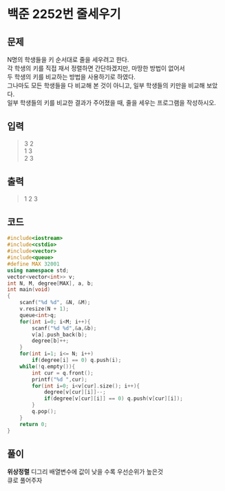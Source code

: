 # 백준 2252번 줄세우기

## 문제
N명의 학생들을 키 순서대로 줄을 세우려고 한다. </br>
각 학생의 키를 직접 재서 정렬하면 간단하겠지만, 마땅한 방법이 없어서 </br>
두 학생의 키를 비교하는 방법을 사용하기로 하였다. </br>
그나마도 모든 학생들을 다 비교해 본 것이 아니고, 일부 학생들의 키만을 비교해 보았다.</br>
일부 학생들의 키를 비교한 결과가 주어졌을 때, 줄을 세우는 프로그램을 작성하시오.</br>

## 입력
> 3 2</br>
1 3</br>
2 3</br>

## 출력
> 1 2 3

## 코드
```c++
#include<iostream>
#include<cstdio>
#include<vector>
#include<queue>
#define MAX 32001
using namespace std;
vector<vector<int>> v;
int N, M, degree[MAX], a, b;
int main(void)
{
    scanf("%d %d", &N, &M);
    v.resize(N + 1);
    queue<int>q;
    for(int i=0; i<M; i++){
        scanf("%d %d",&a,&b);
        v[a].push_back(b);
        degree[b]++;
    }
    for(int i=1; i<= N; i++) 
        if(degree[i] == 0) q.push(i);
    while(!q.empty()){
        int cur = q.front();
        printf("%d ",cur);
        for(int i=0; i<v[cur].size(); i++){
            degree[v[cur][i]]--;
            if(degree[v[cur][i]] == 0) q.push(v[cur][i]);
        }
        q.pop();
    }
    return 0;
}
```

## 풀이
**위상정렬** 디그리 배열변수에 값이 낮을 수록 우선순위가 높은것 </br>
큐로 풀어주자 
